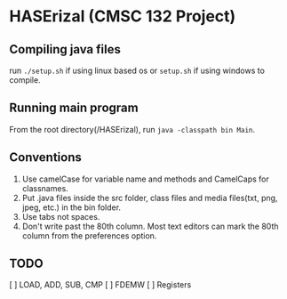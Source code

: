 # HASErizal (CMSC 132 Project)

## Compiling java files
  run `./setup.sh` if using linux based os 
    or `setup.sh` if using windows to compile.
    
## Running main program
  From the root directory(/HASErizal), run
    `java -classpath bin Main`.
   
## Conventions
  1. Use camelCase for variable name and methods and CamelCaps for classnames.
  2. Put .java files inside the src folder, class files and media files(txt, png, jpeg, etc.) in the bin folder.
  3. Use tabs not spaces.
  4. Don't write past the 80th column. Most text editors can mark the 80th column from the preferences option.

## TODO
  [ ] LOAD, ADD, SUB, CMP
  [ ] FDEMW
  [ ] Registers

